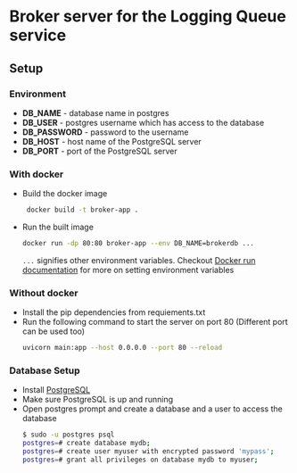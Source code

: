 # Broker server for the Logging Queue service

## Setup

### Environment
- **DB_NAME** - database name in postgres
- **DB_USER** - postgres username which has access to the database 
- **DB_PASSWORD** - password to the username
- **DB_HOST** - host name of the PostgreSQL server
- **DB_PORT** - port of the PostgreSQL server

### With docker
- Build the docker image
  ```sh
   docker build -t broker-app .
   ```
- Run the built image
  ```sh
  docker run -dp 80:80 broker-app --env DB_NAME=brokerdb ...
  ```
  `...` signifies other environment variables. Checkout [Docker run documentation](https://docs.docker.com/engine/reference/commandline/run/#-set-environment-variables--e---env---env-file) for more on setting environment variables
  
  
### Without docker

- Install the pip dependencies from requiements.txt
- Run the following command to start the server on port 80 (Different port can be used too)
  ```sh
  uvicorn main:app --host 0.0.0.0 --port 80 --reload
  ```

### Database Setup
- Install [PostgreSQL](https://www.postgresql.org/download/)
- Make sure PostgreSQL is up and running
- Open postgres prompt and create a database and a user to access the database
  ```sh
  $ sudo -u postgres psql
  postgres=# create database mydb;
  postgres=# create user myuser with encrypted password 'mypass';
  postgres=# grant all privileges on database mydb to myuser;
  ```
